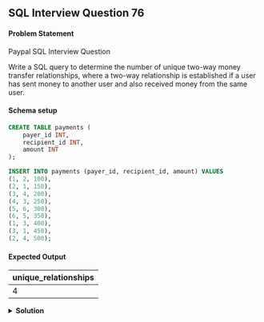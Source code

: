 ## SQL Interview Question 76

#### Problem Statement

<bold>Paypal SQL Interview Question</bold>

Write a SQL query to determine the number of unique two-way money transfer relationships, where a two-way relationship is established if a user has sent money to another user and also received money from the same user.

#### Schema setup

```sql
CREATE TABLE payments (
    payer_id INT,
    recipient_id INT,
    amount INT
);

INSERT INTO payments (payer_id, recipient_id, amount) VALUES
(1, 2, 100),
(2, 1, 150),
(3, 4, 200),
(4, 3, 250),
(5, 6, 300),
(6, 5, 350),
(1, 3, 400),
(3, 1, 450),
(2, 4, 500);
```

#### Expected Output

| unique_relationships |
|----------------------|
| 4                    |

<details>
<summary><strong>Solution</strong></summary>

```sql
SELECT
    COUNT(DISTINCT LEAST(p1.payer_id, p1.recipient_id), GREATEST(p1.payer_id, p1.recipient_id)) AS unique_relationships
FROM payments p1
JOIN payments p2
ON p1.payer_id = p2.recipient_id
AND p1.recipient_id = p2.payer_id;
```
</details>

